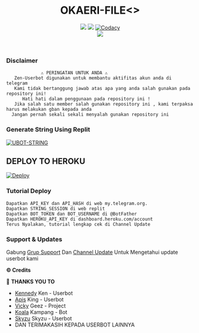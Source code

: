 <h1 align="center"><width="35px">OKAERI-FILE<></h1>

</p>
<p align="center">
    <a href="https://www.python.org/" alt="made-with-python"> <img src="https://img.shields.io/badge/Made%20with-Python-black.svg?style=flat-square&logo=python&logoColor=blue&color=red" /></a>
    <a href="https://github.com/okaeri-project/zen-Userbot/graphs/commit-activity" alt="Maintenance"> <img src="https://img.shields.io/badge/Maintained%3F-yes-red.svg?style=flat-square" /></a>
    <a href="https://app.codacy.com/gh/okaeri-project/zen-Userbot/dashboard"> <img src="https://img.shields.io/codacy/grade/a723cb464d5a4d25be3152b5d71de82d?color=red&logo=codacy&style=flat-square" alt="Codacy" /></a><br>
    <a href="https://github.com/okaeri-project/zen-Userbot/commits/main"> <img src="https://img.shields.io/github/last-commit/okaeri-project/zen-Userbot?color=red&logo=github&logoColor=blue&style=flat-square" /></a> 
</p>
    
<p align="center">&nbsp;</p>

### Disclaimer 
```
             ⚠️ PERINGATAN UNTUK ANDA ⚠️ ️
   Zen-Userbot digunakan untuk membantu aktifitas akun anda di telegram
   Kami tidak bertanggung jawab atas apa yang anda salah gunakan pada repository ini!
      Hati hati dalam penggunaan pada repository ini !
   Jika salah satu member salah gunakan repository ini , kami terpaksa harus melakukan gban kepada anda 
  Jangan pernah sekali sekali menyalah gunakan repository ini
```


### Generate String Using Replit

[![UBOT-STRING](https://img.shields.io/badge/run-string__session.py-blue?style=for-the-badge&logo=repl.it)](http://replit.com/@Wahyu2131/String-Okaeri-Userbot?lite=1&outputonly=1#main.py)


## DEPLOY TO HEROKU 
[![Deploy](https://www.herokucdn.com/deploy/button.svg)](https://heroku.com/deploy?template=https://github.com/Wahyu213/Zen-Userbot.git)


### Tutorial Deploy
```
Dapatkan API_KEY dan API_HASH di web my.telegram.org.
Dapatkan STRING_SESSION di web replit
Dapatkan BOT_TOKEN dan BOT_USERNAME di @BotFather
Dapatkan HEROKU_API_KEY di dashboard.heroku.com/account
Terus Nyalakan, tutorial lengkap cek di Channel Update
```


### Support & Updates 
Gabung [Grup Support](https://t.me/OkaeriUserbot) Dan [Channel Update](https://t.me/nbzoning) Untuk Mengetahui update userbot kami


  <b>© Credits</b></summary>

🔰 **THANKS YOU TO**
*   [Kennedy](https://github.com/KennedyProject/KEN-UBOT)    Ken - Userbot
*   [Apis](https://github.com/apisuserbot/King-Userbot)     King - Userbot
*   [Vicky](https://github.com/Vckyou/Geez-Project)    Geez - Project 
*   [Koala](https://github.com/ManusiaRakitan/Kampang-Bot)    Kampang - Bot
*   [Skyzu](https://github.com/skyzu/Skyzu-userbot)    Skyzu - Userbot
*   DAN TERIMAKASIH KEPADA USERBOT LAINNYA
